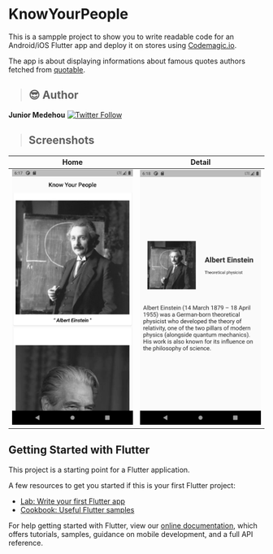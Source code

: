 # KnowYourPeople

This is a sampple project to show you to write readable code for an Android/iOS Flutter app and deploy it on stores using [Codemagic.io](https://codemagic.io/).

The app is about displaying informations about famous quotes authors fetched from [quotable](https://quotable.io/).

> ## :sunglasses:  Author

**Junior Medehou** [![Twitter Follow](https://img.shields.io/twitter/follow/juniormedehou_?label=Follow&style=social)](https://twitter.com/juniormedehou_)

> ## Screenshots

| Home | Detail |
| ----------- | ----------- |
| ![home.view.dart screenshot](assets/home.png) | ![author.view.dart screenshot](assets/detail.png) |


## Getting Started with Flutter

This project is a starting point for a Flutter application.

A few resources to get you started if this is your first Flutter project:

- [Lab: Write your first Flutter app](https://flutter.dev/docs/get-started/codelab)
- [Cookbook: Useful Flutter samples](https://flutter.dev/docs/cookbook)

For help getting started with Flutter, view our
[online documentation](https://flutter.dev/docs), which offers tutorials,
samples, guidance on mobile development, and a full API reference.